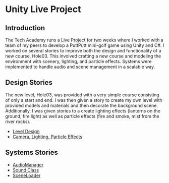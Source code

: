 # Unity Live Project

## Introduction
The Tech Academy runs a Live Project for two weeks where I worked with a team of my peers to develop a PuttPutt mini-golf game using Unity and C#. I worked on several stories to improve both the design and functionality of a new course, Hole03. This involved crafting a new course and modeling the environment with scenery, lighting, and particle effects. Systems were implemented to handle audio and scene management in a scalable way.

## Design Stories
The new level, Hole03, was provided with a very simple course consisting of only a start and end. I was then given a story to create my own level with provided models and materials and then decorate the background scene. Additionally, I was given stories to a create lighting effects (lanterns on the ground, fire light) as well as particle effects (fire and smoke, mist from the river rocks).
* [Level Design](https://github.com/brandinhisaw/Tech-Academy-Live-Projects/blob/main/Unity%20Live%20Project/Screenshots/Hole03Level.JPG)
* [Camera, Lighting, Particle Effects](https://github.com/brandinhisaw/Tech-Academy-Live-Projects/blob/main/Unity%20Live%20Project/Screenshots/Hole03Play.JPG)

## Systems Stories

* [AudioManager](https://github.com/brandinhisaw/Tech-Academy-Live-Projects/blob/main/Unity%20Live%20Project/C%23%20Scripts/AudioManager.cs)
* [Sound Class](https://github.com/brandinhisaw/Tech-Academy-Live-Projects/blob/main/Unity%20Live%20Project/C%23%20Scripts/Sound.cs)
* [SceneLoader](https://github.com/brandinhisaw/Tech-Academy-Live-Projects/blob/main/Unity%20Live%20Project/C%23%20Scripts/SceneLoader.cs)
